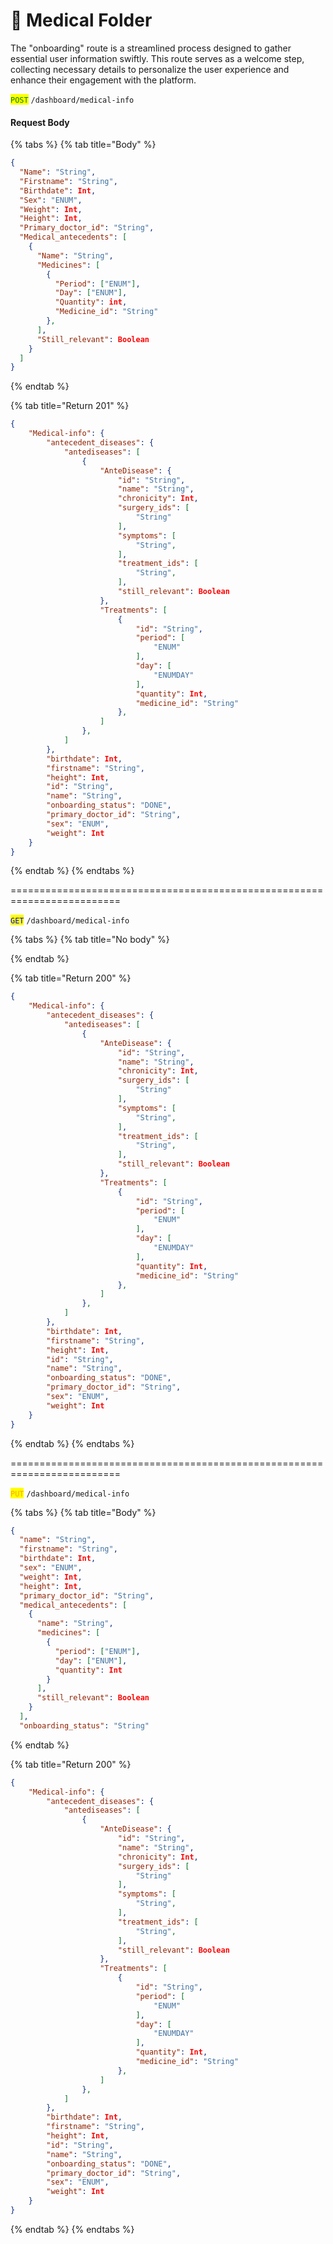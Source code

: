 # 📃 Medical Folder

The "onboarding" route is a streamlined process designed to gather essential user information swiftly. This route serves as a welcome step, collecting necessary details to personalize the user experience and enhance their engagement with the platform.





<mark style="color:green;">`POST`</mark> `/dashboard/medical-info`&#x20;

#### Request Body

{% tabs %}
{% tab title="Body" %}
```json
{
  "Name": "String",
  "Firstname": "String",
  "Birthdate": Int,
  "Sex": "ENUM",
  "Weight": Int,
  "Height": Int,
  "Primary_doctor_id": "String",
  "Medical_antecedents": [
    {
      "Name": "String",
      "Medicines": [
        {
          "Period": ["ENUM"],
          "Day": ["ENUM"],
          "Quantity": int,
          "Medicine_id": "String"
        },
      ],
      "Still_relevant": Boolean
    }
  ]
}
```
{% endtab %}

{% tab title="Return 201" %}
```json
{
	"Medical-info": {
		"antecedent_diseases": {
			"antediseases": [
				{
					"AnteDisease": {
						"id": "String",
						"name": "String",
						"chronicity": Int,
						"surgery_ids": [
							"String"
						],
						"symptoms": [
							"String",
						],
						"treatment_ids": [
							"String",
						],
						"still_relevant": Boolean
					},
					"Treatments": [
						{
							"id": "String",
							"period": [
								"ENUM"
							],
							"day": [
								"ENUMDAY"
							],
							"quantity": Int,
							"medicine_id": "String"
						},
					]
				},
			]
		},
		"birthdate": Int,
		"firstname": "String",
		"height": Int,
		"id": "String",
		"name": "String",
		"onboarding_status": "DONE",
		"primary_doctor_id": "String",
		"sex": "ENUM",
		"weight": Int
	}
}
```
{% endtab %}
{% endtabs %}

\=========================================================================

<mark style="color:blue;">`GET`</mark> `/dashboard/medical-info`

{% tabs %}
{% tab title="No body" %}

{% endtab %}

{% tab title="Return 200" %}
```json
{
	"Medical-info": {
		"antecedent_diseases": {
			"antediseases": [
				{
					"AnteDisease": {
						"id": "String",
						"name": "String",
						"chronicity": Int,
						"surgery_ids": [
							"String"
						],
						"symptoms": [
							"String",
						],
						"treatment_ids": [
							"String",
						],
						"still_relevant": Boolean
					},
					"Treatments": [
						{
							"id": "String",
							"period": [
								"ENUM"
							],
							"day": [
								"ENUMDAY"
							],
							"quantity": Int,
							"medicine_id": "String"
						},
					]
				},
			]
		},
		"birthdate": Int,
		"firstname": "String",
		"height": Int,
		"id": "String",
		"name": "String",
		"onboarding_status": "DONE",
		"primary_doctor_id": "String",
		"sex": "ENUM",
		"weight": Int
	}
}
```
{% endtab %}
{% endtabs %}

\=========================================================================

<mark style="color:orange;">`PUT`</mark> `/dashboard/medical-info`

{% tabs %}
{% tab title="Body" %}
```json
{
  "name": "String",
  "firstname": "String",
  "birthdate": Int,
  "sex": "ENUM",
  "weight": Int,
  "height": Int,
  "primary_doctor_id": "String",
  "medical_antecedents": [
    {
      "name": "String",
      "medicines": [
        {
          "period": ["ENUM"],
          "day": ["ENUM"],
          "quantity": Int
        }
      ],
      "still_relevant": Boolean
    }
  ],
  "onboarding_status": "String"

```
{% endtab %}

{% tab title="Return 200" %}
```json
{
	"Medical-info": {
		"antecedent_diseases": {
			"antediseases": [
				{
					"AnteDisease": {
						"id": "String",
						"name": "String",
						"chronicity": Int,
						"surgery_ids": [
							"String"
						],
						"symptoms": [
							"String",
						],
						"treatment_ids": [
							"String",
						],
						"still_relevant": Boolean
					},
					"Treatments": [
						{
							"id": "String",
							"period": [
								"ENUM"
							],
							"day": [
								"ENUMDAY"
							],
							"quantity": Int,
							"medicine_id": "String"
						},
					]
				},
			]
		},
		"birthdate": Int,
		"firstname": "String",
		"height": Int,
		"id": "String",
		"name": "String",
		"onboarding_status": "DONE",
		"primary_doctor_id": "String",
		"sex": "ENUM",
		"weight": Int
	}
}
```
{% endtab %}
{% endtabs %}
